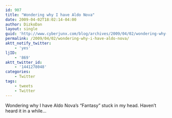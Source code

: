 ```yaml
---
id: 907
title: "Wondering why I have Aldo Nova"
date: 2009-04-02T18:02:14-04:00
author: DizkoDan
layout: single
guid: 'http://www.cyberjunx.com/blog/archives/2009/04/02/wondering-why-i-have-aldo-nova/'
permalink: /2009/04/02/wondering-why-i-have-aldo-nova/
aktt_notify_twitter:
    - 'yes'
ljID:
    - '869'
aktt_twitter_id:
    - '1441278048'
categories:
    - Twitter
tags:
    - tweets
    - Twitter
---
```


Wondering why I have Aldo Nova’s “Fantasy” stuck in my head. Haven’t heard it in a while…